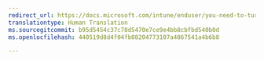 ```yaml
---
redirect_url: https://docs.microsoft.com/intune/enduser/you-need-to-turn-on-scanning-for-security-threats-android
translationtype: Human Translation
ms.sourcegitcommit: b95d5454c37c78d5470e7ce9e4bb8cbfbd540b0d
ms.openlocfilehash: 440519d8d4f04fb08204773107a4867541a4b6b8

---
```




<!--HONumber=Jan17_HO4-->


